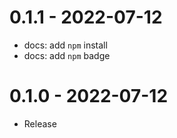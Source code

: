 # 0.1.1 - 2022-07-12

- docs: add `npm` install
- docs: add `npm` badge

# 0.1.0 - 2022-07-12

- Release